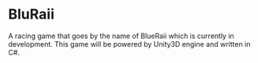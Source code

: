 # BluRaii

A racing game that goes by the name of BlueRaii which is currently in development. This game will be powered by Unity3D engine and written in C#.
